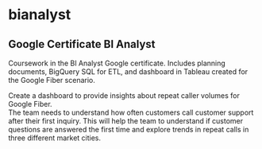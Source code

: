 # bianalyst
## Google Certificate BI Analyst
Coursework in the BI Analyst Google certificate. Includes planning documents, BigQuery SQL for ETL, and dashboard in Tableau created for the Google Fiber scenario.<br/>

Create a dashboard to provide insights about repeat caller volumes for Google Fiber.<br/>
The team needs to understand how often customers call customer support after their first inquiry. This will help the team to understand if customer questions are answered the first time and explore trends in repeat calls in three different market cities.
